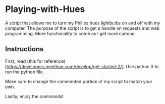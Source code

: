 # Playing-with-Hues
A script that allows me to turn my Philips hues lightbulbs on and off with my computer. The purpose of the script is to get a handle on requests and web programming. More functionality to come as I get more curious.

## Instructions

First, read (this for reference)[https://developers.meethue.com/develop/get-started-2/].
Use python 3 to run the python file.

Make sure to change the commented portion of my script to match your own.  

Lastly, enjoy the commands!
